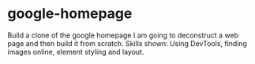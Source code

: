 # google-homepage
Build a clone of the google homepage
I am going to deconstruct a web page and then build it from scratch. Skills shown: Using DevTools, finding images online, element styling and layout. 
